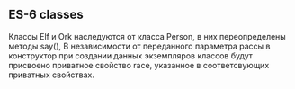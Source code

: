 ## ES-6 classes

Классы Elf и Ork наследуются от класса Person, в них переопределены методы say(),
В независимости от переданного параметра рассы в конструктор при создании данных  экземпляров классов будут присвоено приватное свойство race, указанное в соответсвующих приватных свойствах.
